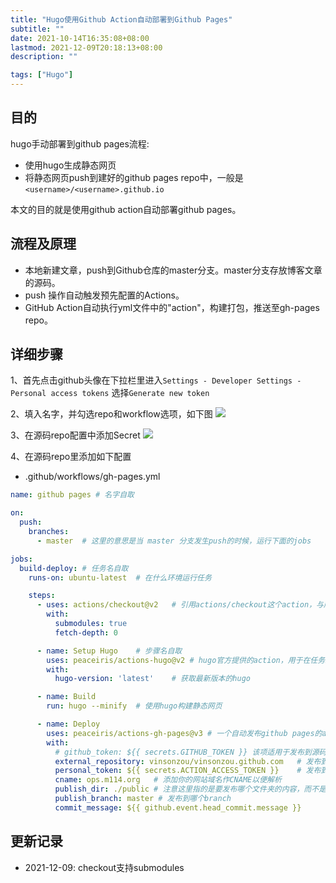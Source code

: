 ```yaml
---
title: "Hugo使用Github Action自动部署到Github Pages"
subtitle: ""
date: 2021-10-14T16:35:08+08:00
lastmod: 2021-12-09T20:18:13+08:00
description: ""

tags: ["Hugo"]
---
```


## 目的

hugo手动部署到github pages流程:
- 使用hugo生成静态网页
- 将静态网页push到建好的github pages repo中，一般是`<username>/<username>.github.io`

本文的目的就是使用github action自动部署github pages。

## 流程及原理

- 本地新建文章，push到Github仓库的master分支。master分支存放博客文章的源码。
- push 操作自动触发预先配置的Actions。
- GitHub Action自动执行yml文件中的"action"，构建打包，推送至gh-pages repo。

## 详细步骤

1、首先点击github头像在下拉栏里进入`Settings - Developer Settings - Personal access tokens`
选择`Generate new token`

2、填入名字，并勾选repo和workflow选项，如下图
![](/img/github-action-01.png)

3、在源码repo配置中添加Secret
![](/img/github-action-02.png)

4、在源码repo里添加如下配置
- .github/workflows/gh-pages.yml

```yml
name: github pages # 名字自取

on:
  push:
    branches:
      - master  # 这里的意思是当 master 分支发生push的时候，运行下面的jobs

jobs:
  build-deploy: # 任务名自取
    runs-on: ubuntu-latest	# 在什么环境运行任务

    steps:
      - uses: actions/checkout@v2	# 引用actions/checkout这个action，与所在的github仓库同名
        with:
          submodules: true
          fetch-depth: 0

      - name: Setup Hugo	# 步骤名自取
        uses: peaceiris/actions-hugo@v2	# hugo官方提供的action，用于在任务环境中获取hugo
        with:
          hugo-version: 'latest'	# 获取最新版本的hugo

      - name: Build
        run: hugo --minify	# 使用hugo构建静态网页

      - name: Deploy
        uses: peaceiris/actions-gh-pages@v3	# 一个自动发布github pages的action
        with:
          # github_token: ${{ secrets.GITHUB_TOKEN }} 该项适用于发布到源码相同repo的情况，不能用于发布到其他repo
          external_repository: vinsonzou/vinsonzou.github.com	# 发布到哪个repo
          personal_token: ${{ secrets.ACTION_ACCESS_TOKEN }}	# 发布到其他repo需要提供上面生成的personal access token
          cname: ops.m114.org   # 添加你的网站域名作CNAME以便解析
          publish_dir: ./public	# 注意这里指的是要发布哪个文件夹的内容，而不是指发布到目的仓库的什么位置，因为hugo默认生成静态网页到public文件夹，所以这里发布public文件夹里的内容
          publish_branch: master # 发布到哪个branch
          commit_message: ${{ github.event.head_commit.message }}
```

## 更新记录

- 2021-12-09: checkout支持submodules
